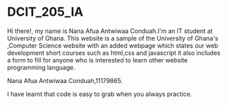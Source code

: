 # DCIT_205_IA
Hi there!, my name is Nana Afua Antwiwaa Conduah.I'm an IT student at University of Ghana.
This website is a sample of the University of Ghana's ,Computer Science website with an added webpage which states our  web development short courses such as html,css and javascript it also includes a form to fill for anyone who is interested to learn other website programming language.



Nana Afua Antwiwaa Conduah,11179865.


I have learnt that code is easy to grab when you always practice.